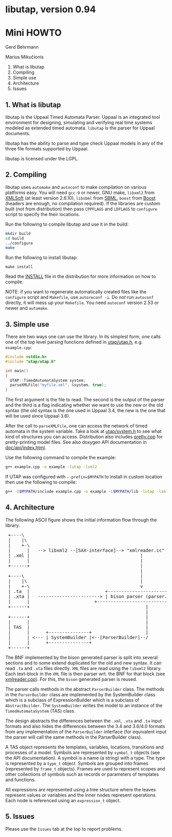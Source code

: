 # libutap, version 0.94

# Mini HOWTO
Gerd Behrmann

Marius Mikučionis

1. What is libutap
2. Compiling
3. Simple use
4. Architecture
5. Issues

## 1. What is libutap

libutap is the Uppaal Timed Automata Parser. Uppaal is an integrated
tool environment for designing, simulating and verifying real time
systems modeled as extended timed automata. `libutap` is the parser for
Uppaal documents.

libutap has the ability to parse and type check Uppaal models in any
of the three file formats supported by Uppaal.

libutap is licensed under the LGPL.

## 2. Compiling

libutap uses `automake` and `autoconf` to make compilation on various
platforms easy. You will need `gcc-9` or newer, GNU make,
`libxml2` from [XMLSoft](https://www.xmlsoft.org) (at least version 2.6.10),
`libsbml` from [SBML](https://www.sbml.org),
`boost` from [Boost](https://www.boost.org) (headers are enough, no compilation required).
If the libraries are custom built (not from distribution) then pass `CPPFLAGS` and `LDFLAGS` to `configure` script to specify the their locations.

Run the following to compile libutap and use it in the build:

```sh
mkdir build
cd build
../configure
make
```

Run the following to install libutap:
```
make install
```

Read the [INSTALL](INSTALL) file in the distribution for more information on
how to compile.

NOTE: if you want to regenerate automatically created files like the
`configure` script and `Makefile`, use `autoreconf -i`. Do *not* run
`autoconf` directly, it will mess up your `Makefile`. You need `autoconf`
version 2.53 or newer and `automake`.


## 3. Simple use

There are two ways one can use the library. In its simplest form, one
calls one of the top level parsing functions defined in [utap/utap.h](src/utap/utap.h),
e.g. `example.cpp`:

```cpp
#include <stdio.h>
#include "utap/utap.h"

int main()
{
  UTAP::TimedAutomataSystem system;
  parseXMLFile("myfile.xml", &system, true);
}
```

The first argument is the file to read. The second is the output of
the parser and the third is a flag indicating whether we want to use
the new or the old syntax (the old syntax is the one used in Uppaal
3.4, the new is the one that will be used since Uppaal 3.6).

After the call to `parseXMLFile`, one can access the network of timed
automata in the system variable. Take a look at [utap/system.h](src/utap/system.h) to see
what kind of structures you can access.
Distribution also includes [pretty.cpp](src/pretty.cpp) for pretty-printing model files.
See also doxygen API documentation in [doc/api/index.html](doc/api/index.html).

Use the following command to compile the example:

```sh
g++ example.cpp -o example -lutap -lxml2
```

If UTAP was configured with `--prefix=$MYPATH` to install in custom location
then use the following to compile:

```sh
g++ -I$MYPATH/include example.cpp -o example -L$MYPATH/lib -lutap -lxml2
```

## 4. Architecture

The following ASCII figure shows the initial information flow through
the library.

<pre>
 +----\
 |    |\
 |    +-\
 |      |   --> libxml2 --[SAX-interface]--> "xmlreader.cc"
 | .xml |                                         |
 |      |                                         |
 +------+                                         |
                                                  |
 +----\                                           |
 |    |\                                          |
 |    +-\                                         v
 | .ta  |                            +--------------------------+
 | .xta |   -----------------------> | bison parser (parser.yy) |
 |      |	                     +--------------------------+
 +------+                                           |
                                                    |
 +------+                                           |
 |      |                                           |
 | TAS  |                                           |
 |      |      +---------------+                    |
 |      | <--- | SystemBuilder |<--[ParserBuilder]--/
 |      |      +---------------+
 +------+
</pre>

The BNF implemented by the bison generated parser is split into
several sections and to some extend duplicated for the old and new
syntax. It can read `.ta` and `.xta` files directly. `XML` files are read
using the `libxml2` library. Each text-block in the `XML` file is then
parser wrt. the BNF for that block (see [xmlreader.cpp](src/xmlreader.cpp)). For this, the
`bison` generated parser is reused.

The parser calls methods in the abstract `ParserBuilder` class. The
methods in the `ParserBuilder` class are implemented by the
SystemBuilder class which is a subclass of ExpressionBuilder which is
a subclass of `AbstractBuilder`. The `SystemBuilder` writes the model to
an instance of the `TimedAutomataSystem` (TAS) class.

The design abstracts the differences between the `.xml`, `.xta` and `.ta`
input formats and also hides the differences between the 3.4 and
3.6/4.0 formats from any implementation of the `ParserBuilder` interface
(for equivalent input the parser will call the same methods in the
ParserBuilder class).

A TAS object represents the templates, variables, locations,
transitions and processes of a model. Symbols are represented by
`symbol_t` objects (see the API documentation). A symbol is a name (a
string) with a type. The type is represented by a `type_t`
object. Symbols are grouped into frames (represented by `frame_t`
objects). Frames are used to represent scopes and other collections of
symbols such as records or parameters of templates and functions.

All expressions are represented using a tree structure where the
leaves represent values or variables and the inner nodes represent
operations. Each node is referenced using an `expression_t` object.

## 5. Issues

Please use the `Issues` tab at the top to report problems.
